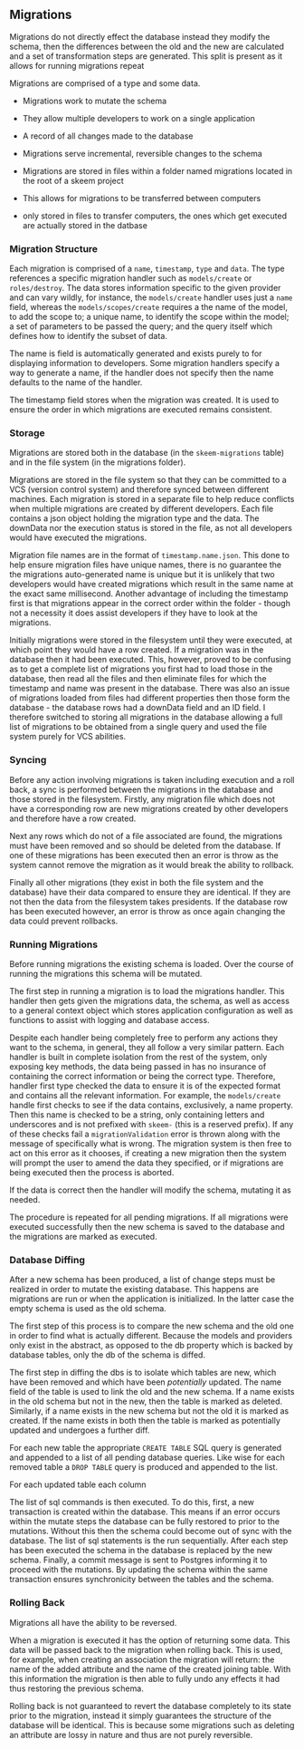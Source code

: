## Migrations

Migrations do not directly effect the database instead they modify the schema, then the differences between the old and the new are calculated and a set of transformation steps are generated. This split is present as it allows for running migrations repeat

Migrations are comprised of a type and some data.

- Migrations work to mutate the schema
- They allow multiple developers to work on a single application
- A record of all changes made to the database
- Migrations serve incremental, reversible changes to the schema
- Migrations are stored in files within a folder named migrations located in the root of a skeem project
- This allows for migrations to be transferred between computers

- only stored in files to transfer computers, the ones which get executed are actually stored in the datbase

### Migration Structure

Each migration is comprised of a `name`, `timestamp`, `type` and `data`. The type references a specific migration handler such as `models/create` or `roles/destroy`. The data stores information specific to the given provider and can vary wildly, for instance, the `models/create` handler uses just a `name` field, whereas the `models/scopes/create` requires a the name of the model, to add the scope to; a unique name, to identify the scope within the model; a set of parameters to be passed the query; and the query itself which defines how to identify the subset of data.

The name is field is automatically generated and exists purely to for displaying information to developers. Some migration handlers specify a way to generate a name, if the handler does not specify then the name defaults to the name of the handler.

The timestamp field stores when the migration was created. It is used to ensure the order in which migrations are executed remains consistent.

### Storage

Migrations are stored both in the database (in the `skeem-migrations` table) and in the file system (in the migrations folder).

Migrations are stored in the file system so that they can be committed to a VCS (version control system) and therefore synced between different machines. Each migration is stored in a separate file to help reduce conflicts when multiple migrations are created by different developers. Each file contains a json object holding the migration type and the data. The downData nor the execution status is stored in the file, as not all developers would have executed the migrations.

Migration file names are in the format of `timestamp.name.json`. This done to help ensure migration files have unique names, there is no guarantee the the migrations auto-generated name is unique but it is unlikely that two developers would have created migrations which result in the same name at the exact same millisecond. Another advantage of including the timestamp first is that migrations appear in the correct order within the folder - though not a necessity it does assist developers if they have to look at the migrations.

Initially migrations were stored in the filesystem until they were executed, at which point they would have a row created. If a migration was in the database then it had been executed. This, however, proved to be confusing as to get a complete list of migrations you first had to load those in the database, then read all the files and then eliminate files for which the timestamp and name was present in the database. There was also an issue of migrations loaded from files had different properties then those form the database - the database rows had a downData field and an ID field. I therefore switched to storing all migrations in the database allowing a full list of migrations to be obtained from a single query and used the file system purely for VCS abilities.

### Syncing

Before any action involving migrations is taken including execution and a roll back, a sync is performed between the migrations in the database and those stored in the filesystem. Firstly, any migration file which does not have a corresponding row are new migrations created by other developers and therefore have a row created.

Next any rows which do not of a file associated are found, the migrations must have been removed and so should be deleted from the database. If one of these migrations has been executed then an error is throw as the system cannot remove the migration as it would break the ability to rollback.

Finally all other migrations (they exist in both the file system and the database) have their data compared to ensure they are identical. If they are not then the data from the filesystem takes presidents. If the database row has been executed however, an error is throw as once again changing the data could prevent rollbacks.

### Running Migrations

Before running migrations the existing schema is loaded. Over the course of running the migrations this schema will be mutated.

The first step in running a migration is to load the migrations handler. This handler then gets given the migrations data, the schema, as well as access to a general context object which stores application configuration as well as functions to assist with logging and database access.

Despite each handler being completely free to perform any actions they want to the schema, in general, they all follow a very similar pattern. Each handler is built in complete isolation from the rest of the system, only exposing key methods, the data being passed in has no insurance of containing the correct information or being the correct type. Therefore, handler first type checked the data to ensure it is of the expected format and contains all the relevant information. For example, the `models/create` handle first checks to see if the data contains, exclusively, a name property. Then this name is checked to be a string, only containing letters and underscores and is not prefixed with `skeem-` (this is a reserved prefix). If any of these checks fail a `migrationValidation` error is thrown along with the message of specifically what is wrong. The migration system is then free to act on this error as it chooses, if creating a new migration then the system will prompt the user to amend the data they specified, or if migrations are being executed then the process is aborted.

If the data is correct then the handler will modify the schema, mutating it as needed.

The procedure is repeated for all pending migrations. If all migrations were executed successfully then the new schema is saved to the database and the migrations are marked as executed.

### Database Diffing

After a new schema has been produced, a list of change steps must be realized in order to mutate the existing database. This happens are migrations are run or when the application is initialized. In the latter case the empty schema is used as the old schema.

The first step of this process is to compare the new schema and the old one in order to find what is actually different. Because the models and providers only exist in the abstract, as opposed to the db property which is backed by database tables, only the db of the schema is diffed.

The first step in diffing the dbs is to isolate which tables are new, which have been removed and which have been _potentially_ updated. The name field of the table is used to link the old and the new schema. If a name exists in the old schema but not in the new, then the table is marked as deleted. Similarly, if a name exists in the new schema but not the old it is marked as created. If the name exists in both then the table is marked as potentially updated and undergoes a further diff.

For each new table the appropriate `CREATE TABLE` SQL query is generated and appended to a list of all pending database queries. Like wise for each removed table a `DROP TABLE` query is produced and appended to the list.

For each updated table each column

The list of sql commands is then executed. To do this, first, a new transaction is created within the database. This means if an error occurs within the mutate steps the database can be fully restored to prior to the mutations. Without this then the schema could become out of sync with the database. The list of sql statements is the run sequentially. After each step has been executed the schema in the database is replaced by the new schema. Finally, a commit message is sent to Postgres informing it to proceed with the mutations. By updating the schema within the same transaction ensures synchronicity between the tables and the schema.

### Rolling Back

Migrations all have the ability to be reversed.

When a migration is executed it has the option of returning some data. This data will be passed back to the migration when rolling back. This is used, for example, when creating an association the migration will return: the name of the added attribute and the name of the created joining table. With this information the migration is then able to fully undo any effects it had thus restoring the previous schema.

Rolling back is not guaranteed to revert the database completely to its state prior to the migration, instead it simply guarantees the structure of the database will be identical. This is because some migrations such as deleting an attribute are lossy in nature and thus are not purely reversible.
